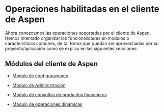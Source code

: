 # Operaciones habilitadas en el cliente de Aspen

Ahora conozcamos las operaciones soportadas por el cliente de Aspen. Hemos intentado organizar las funcionalidades en módulos o características comunes, de tal forma que puedan ser aprovechadas por su proyecto/aplicación como se explica en las siguientes secciones:

## Módulos del cliente de Aspen

- [Módulo de configuraciones](SettingsModule.md)

- [Módulo de Administración](ManagementModule.md)

- [Módulo de consultas de productos financieros](InquiriesModule.md)

- [Módulo de operaciones dinámicas](DynamicsModule.md)